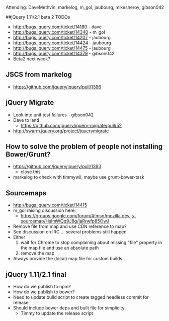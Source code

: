 Attending: DaveMethvin, markelog, m_gol, jaubourg, mikesherov, gibson042

##jQuery 1.11/2.1 beta 2 TODOs
* http://bugs.jquery.com/ticket/14180 - dave
* http://bugs.jquery.com/ticket/14340 - m_gol
* http://bugs.jquery.com/ticket/14207 - jaubourg
* http://bugs.jquery.com/ticket/14424 - jaubourg
* http://bugs.jquery.com/ticket/14475 - jaubourg
* http://bugs.jquery.com/ticket/14379 - gibson042
* Beta2 next week?

## JSCS from markelog
* https://github.com/jquery/jquery/pull/1396

## jQuery Migrate
* Look into unit test failures - gibson042 
* Dave to land
  - https://github.com/jquery/jquery-migrate/pull/52
* http://swarm.jquery.org/project/jquerymigrate

## How to solve the problem of people not installing Bower/Grunt?
* https://github.com/jquery/jquery/pull/1393
  - close this
* markelog to check with timmywil, maybe use grunt-bower-task

## Sourcemaps
* http://bugs.jquery.com/ticket/14415
* m_gol raising discussion here:
  - https://groups.google.com/forum/#!msg/mozilla.dev.js-sourcemap/HsImWQq9J8g/jaRrwfp85OwJ
* Remove file from map and use CDN reference to map?
* See discussion on IRC … several problems still happen
* Either
  1) wait for Chrome to stop complaining about missing "file" property in the map file and use an absolute path
  2) remove the map
* Always provide the (local) map file for custom builds

## jQuery 1.11/2.1 final
* How do we publish to npm?
* How do we publish to bower?
* Need to update build script to create tagged headless commit for release
* Should include bower deps and built file for simplicity
  - Timmy to update the release script
